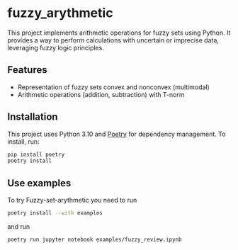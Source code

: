 # fuzzy_arythmetic

This project implements arithmetic operations for fuzzy sets using Python. It provides a way to perform calculations with uncertain or imprecise data, leveraging fuzzy logic principles.

## Features
- Representation of fuzzy sets convex and nonconvex (multimodal)
- Arithmetic operations (addition, subtraction) with T-norm



## Installation 
This project uses Python 3.10
and [Poetry](https://python-poetry.org/) for dependency management. 
To install, run:

```sh
pip install poetry
poetry install
```
## Use examples
To try Fuzzy-set-arythmetic you need to run

```sh
poetry install --with examples
```
and run

```sh 
poetry run jupyter notebook examples/fuzzy_review.ipynb 
```
